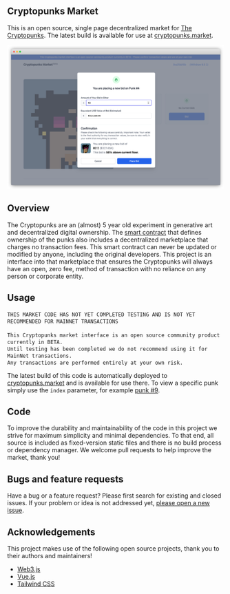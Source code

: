 ## Cryptopunks Market

This is an open source, single page decentralized market for [The Cryptopunks](https://larvalabs.com/cryptopunks). The latest build is available for use at [cryptopunks.market](https://cryptopunks.market).

![Market Screenshot](img/market-screenshot.png)

## Overview

The Cryptopunks are an (almost) 5 year old experiment in generative art and decentralized digital ownership. The [smart contract](https://etherscan.io/address/0xb47e3cd837ddf8e4c57f05d70ab865de6e193bbb#code) that defines ownership of the punks also includes a decentralized marketplace that charges no transaction fees. This smart contract can never be updated or modified by anyone, including the original developers. This project is an interface into that marketplace that ensures the Cryptopunks will always have an open, zero fee, method of transaction with no reliance on any person or corporate entity.

## Usage

```
THIS MARKET CODE HAS NOT YET COMPLETED TESTING AND IS NOT YET RECOMMENDED FOR MAINNET TRANSACTIONS

This Cryptopunks market interface is an open source community product currently in BETA.
Until testing has been completed we do not recommend using it for MainNet transactions.
Any transactions are performed entirely at your own risk.
```

The latest build of this code is automatically deployed to [cryptopunks.market](https://cryptopunks.market) and is available for use there. To view a specific punk simply use the `index` parameter, for example [punk #9](https://cryptopunks.market/?index=9).

## Code

To improve the durability and maintainability of the code in this project we strive for maximum simplicity and minimal dependencies. To that end, all source is included as fixed-version static files and there is no build process or dependency manager. We welcome pull requests to help improve the market, thank you!

## Bugs and feature requests

Have a bug or a feature request? Please first search for existing and closed issues. If your problem or idea is not addressed yet, [please open a new issue](https://github.com/larvalabs/cryptopunksmarket/issues/new).

## Acknowledgements

This project makes use of the following open source projects, thank you to their authors and maintainers!

- [Web3.js](https://github.com/ChainSafe/web3.js)
- [Vue.js](https://github.com/vuejs/vue)
- [Tailwind CSS](https://github.com/tailwindlabs/tailwindcss)